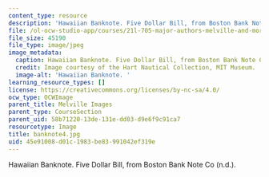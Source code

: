 ```yaml
---
content_type: resource
description: 'Hawaiian Banknote. Five Dollar Bill, from Boston Bank Note Co (n.d.). '
file: /ol-ocw-studio-app/courses/21l-705-major-authors-melville-and-morrison-fall-2003/45e91008d01c1983be83991042ef319e_banknote4.jpg
file_size: 45190
file_type: image/jpeg
image_metadata:
  caption: Hawaiian Banknote. Five Dollar Bill, from Boston Bank Note Co (n.d.).
  credit: Image courtesy of the Hart Nautical Collection, MIT Museum.
  image-alt: 'Hawaiian Banknote. '
learning_resource_types: []
license: https://creativecommons.org/licenses/by-nc-sa/4.0/
ocw_type: OCWImage
parent_title: Melville Images
parent_type: CourseSection
parent_uid: 58b71220-13de-131e-dd03-d9e6f9c91ca7
resourcetype: Image
title: banknote4.jpg
uid: 45e91008-d01c-1983-be83-991042ef319e
---
```

Hawaiian Banknote. Five Dollar Bill, from Boston Bank Note Co (n.d.). 